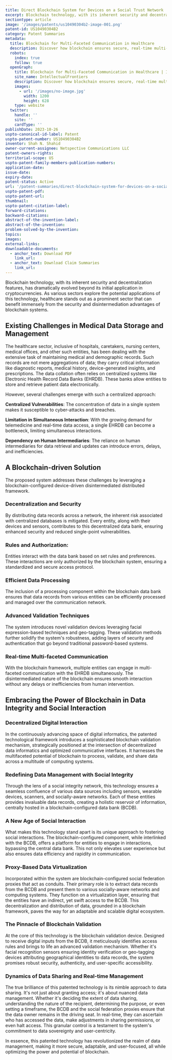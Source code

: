 ```yaml
---
title: Direct Blockchain System for Devices on a Social Trust Network
excerpt: Blockchain technology, with its inherent security and decentralization features, has dramatically evolved beyond its initial application in cryptocurrencies.
sectiontype: article
image: '/images/patents/us10490304b2-image-001.png'
patent-id: US10490304B2
category: Patent Summaries
metadata:
  title: Blockchain for Multi-Faceted Communication in Healthcare
  description: Discover how blockchain ensures secure, real-time multi-faceted communication in healthcare data management.
  robots:
    index: true
    follow: true
  openGraph:
    title: Blockchain for Multi-Faceted Communication in Healthcare | IntellectualFrontiers
    site_name: IntellectualFrontiers
    description: Discover how blockchain ensures secure, real-time multi-faceted communication in healthcare data management.
    images:
      - url: '/images/no-image.jpg'
        width: 1200
        height: 628
    type: website
  twitter:
    handle: ''
    site: ''
    cardType: ''
publishDate: 2023-10-26
uspto-canonical-id-label: Patent
uspto-patent-number: US10490304B2
inventor: Shah N. Shahid
owner-current-assignee: Netspective Communications LLC
patent-owners-rights:
territorial-scope: US
uspto-patent-family-members-publication-numbers:
application-date:
issue-date:
expiry-date:
patent-status: Active
url: '/patent-summaries/direct-blockchain-system-for-devices-on-a-social-trust-network'
uspto-patent-pdf:
uspto-patent-url:
thumbnail:
uspto-patent-citation-label:
forward-citations:
backward-citations:
abstract-of-the-invention-label:
abstract-of-the-invention:
problem-solved-by-the-invention:
topics:
images:
external-links:
downloadable-documents:
  - anchor_text: Download PDF
    link_url:
  - anchor_text: Download Claim Summaries
    link_url:
---
```


Blockchain technology, with its inherent security and decentralization
features, has dramatically evolved beyond its initial application in
cryptocurrencies. As various sectors explore the potential applications
of this technology, healthcare stands out as a prominent sector that can
benefit immensely from the security and disintermediation advantages of
blockchain systems.

## Existing Challenges in Medical Data Storage and Management

The healthcare sector, inclusive of hospitals, caretakers, nursing
centers, medical offices, and other such entities, has been dealing with
the extensive task of maintaining medical and demographic records. Such
records are not mere aggregations of data; they carry critical
information like diagnostic reports, medical history, device-generated
insights, and prescriptions. The data collation often relies on
centralized systems like Electronic Health Record Data Banks (EHRDB).
These banks allow entities to store and retrieve patient data
electronically.

However, several challenges emerge with such a centralized approach:

**Centralized Vulnerabilities**: The concentration of data in a single
system makes it susceptible to cyber-attacks and breaches.

**Limitation in Simultaneous Interaction**: With the growing demand for
telemedicine and real-time data access, a single EHRDB can become a
bottleneck, limiting simultaneous interactions.

**Dependency on Human Intermediaries**: The reliance on human
intermediaries for data retrieval and updates can introduce errors,
delays, and inefficiencies.

## A Blockchain-driven Solution

The proposed system addresses these challenges by leveraging a
blockchain-configured device-driven disintermediated distributed
framework.

### Decentralization and Security

By distributing data records across a network, the inherent risk
associated with centralized databases is mitigated. Every entity, along
with their devices and sensors, contributes to this decentralized data
bank, ensuring enhanced security and reduced single-point
vulnerabilities.

### Rules and Authorization:

Entities interact with the data bank based on set rules and preferences.
These interactions are only authorized by the blockchain system,
ensuring a standardized and secure access protocol.

### Efficient Data Processing

The inclusion of a processing component within the blockchain data bank
ensures that data records from various entities can be efficiently
processed and managed over the communication network.

### Advanced Validation Techniques

The system introduces novel validation devices leveraging facial
expression-based techniques and geo-tagging. These validation methods
further solidify the system\'s robustness, adding layers of security and
authentication that go beyond traditional password-based systems.

### Real-time Multi-faceted Communication

With the blockchain framework, multiple entities can engage in multi-faceted communication with the EHRDB simultaneously. The disintermediated nature of the blockchain ensures smooth interaction without any delays or inefficiencies from human intervention.

## Embracing the Power of Blockchain in Data Integrity and Social Interaction

### Decentralized Digital Interaction

In the continuously advancing space of digital informatics, the patented
technological framework introduces a sophisticated blockchain validation
mechanism, strategically positioned at the intersection of decentralized
data informatics and optimized communicative interfaces. It harnesses
the multifaceted potential of blockchain to process, validate, and share
data across a multitude of computing systems.

### Redefining Data Management with Social Integrity

Through the lens of a social integrity network, this technology ensures
a seamless confluence of various data sources including sensors,
wearable devices, scanners, and socially-aware networks. Each of these
entities provides invaluable data records, creating a holistic reservoir
of information, centrally hosted in a blockchain-configured data bank
(BCDB).

### A New Age of Social Interaction

What makes this technology stand apart is its unique approach to
fostering social interactions. The blockchain-configured component,
while interlinked with the BCDB, offers a platform for entities to
engage in interactions, bypassing the central data bank. This not only
elevates user experience but also ensures data efficiency and rapidity
in communication.

### Proxy-Based Data Virtualization

Incorporated within the system are blockchain-configured social
federation proxies that act as conduits. Their primary role is to
extract data records from the BCDB and present them to various
socially-aware networks and computing systems. They function on a
virtualization layer, ensuring that the entities have an indirect, yet
swift access to the BCDB. This decentralization and distribution of
data, grounded in a blockchain framework, paves the way for an adaptable
and scalable digital ecosystem.

### The Pinnacle of Blockchain Validation

At the core of this technology is the blockchain validation device.
Designed to receive digital inputs from the BCDB, it meticulously
identifies access rules and brings to life an advanced validation
mechanism. Whether it\'s facial recognition sensors ensuring identity
verification or geo-tagging devices attributing geographical identities
to data records, the system promises robust security, authenticity, and
user-specific accessibility.

### Dynamics of Data Sharing and Real-time Management

The true brilliance of this patented technology is its nimble approach
to data sharing. It\'s not just about granting access; it\'s about
nuanced data management. Whether it's deciding the extent of data
sharing, understanding the nature of the recipient, determining the
purpose, or even setting a timeframe, the BCDB and the social federation
proxies ensure that the data owner remains in the driving seat. In
real-time, they can ascertain who has accessed the data, make
adjustments in sharing permissions, or even halt access. This granular
control is a testament to the system\'s commitment to data sovereignty
and user-centricity.

In essence, this patented technology has revolutionized the realm of
data management, making it more secure, adaptable, and user-focused, all
while optimizing the power and potential of blockchain.
